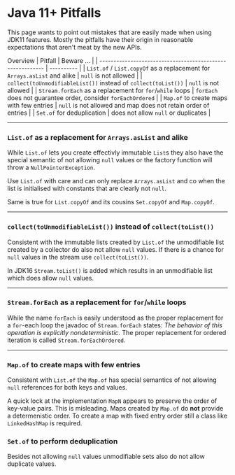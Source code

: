 # Java 11+ Pitfalls
This page wants to point out mistakes that are easily made when using JDK11 features.
Mostly the pitfalls have their origin in reasonable expectations that aren't meat by the new APIs.

Overview
| Pitfall                                                    | Beware ... |
| ---------------------------------------------------------- | ---------- |
| `List.of` / `List.copyOf` as a replacement for `Arrays.asList` and alike   | `null` is not allowed |
| `collect(toUnmodifiableList())` instead of `collect(toList())` | `null` is not allowed |
| `Stream.forEach` as a replacement for `for`/`while` loops  | `forEach` does not guarantee order, consider `forEachOrdered` |
| `Map.of` to create maps with few entries                   | `null` is not allowed and map does not retain order of entries |
| `Set.of` for deduplication                                 | does not allow `null` or duplicates |

----

### `List.of` as a replacement for `Arrays.asList` and alike 
While `List.of` lets you create effectivly immutable `List`s 
they also have the special semantic of not allowing `null` values 
or the factory function will throw a `NullPointerException`.

Use `List.of` with care and can only replace `Arrays.asList` and co 
when the list is initialised with constants that are clearly not `null`.

Same is true for `List.copyOf` and its cousins `Set.copyOf` and `Map.copyOf`. 

----

### `collect(toUnmodifiableList())` instead of `collect(toList())`
Consistent with the immutable lists created by `List.of` 
the unmodifiable list created by a collector do also not allow `null` values.
If there is a chance for `null` values in the stream use `collect(toList())`.

In JDK16 `Stream.toList()` is added which results in an unmodifiable list which does allow `null` values.

----

### `Stream.forEach` as a replacement for `for`/`while` loops
While the name `forEach` is easily understood as the proper replacement for a `for`-each loop
the javadoc of `Stream.forEach` states: _The behavior of this operation is explicitly nondeterministic._
The proper replacement for ordered iteration is called `Stream.forEachOrdered`.

----

### `Map.of` to create maps with few entries
Consistent with `List.of` the `Map.of` has special semantics of not allowing `null` references
for both keys and values. 

A quick lock at the implementation `MapN` appears to preserve the order of key-value pairs. 
This is misleading. Maps created by `Map.of` do **not** provide a determenistic order.
To create a map with fixed entry order still a class like `LinkedHashMap` is required.

### `Set.of` to perform deduplication
Besides not allowing `null` values unmodifiable sets also do not allow duplicate values.
